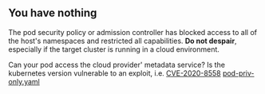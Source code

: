 ## You have nothing

The pod security policy or admission controller has blocked access to all of the host's namespaces and restricted all capabilities.  **Do not despair**, especially if the target cluster is running in a cloud environment. 

Can your pod access the cloud provider' metadata service?
Is the kubernetes version vulnerable to an exploit, i.e. [CVE-2020-8558](https://github.com/tabbysable/POC-2020-8558)
[pod-priv-only.yaml](pod-priv-only.yaml)

 
